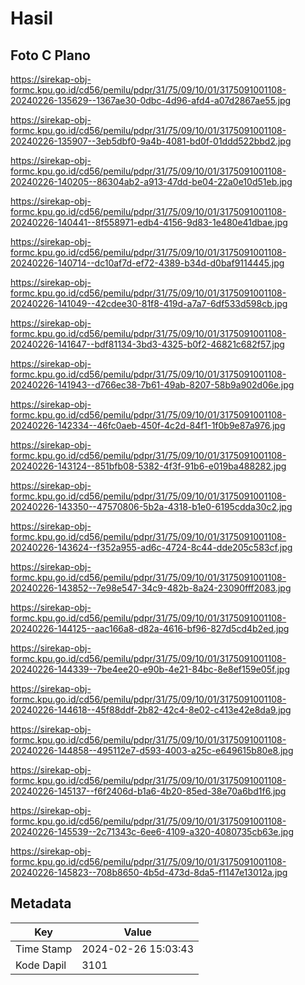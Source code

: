 # Hasil

## Foto C Plano

https://sirekap-obj-formc.kpu.go.id/cd56/pemilu/pdpr/31/75/09/10/01/3175091001108-20240226-135629--1367ae30-0dbc-4d96-afd4-a07d2867ae55.jpg

https://sirekap-obj-formc.kpu.go.id/cd56/pemilu/pdpr/31/75/09/10/01/3175091001108-20240226-135907--3eb5dbf0-9a4b-4081-bd0f-01ddd522bbd2.jpg

https://sirekap-obj-formc.kpu.go.id/cd56/pemilu/pdpr/31/75/09/10/01/3175091001108-20240226-140205--86304ab2-a913-47dd-be04-22a0e10d51eb.jpg

https://sirekap-obj-formc.kpu.go.id/cd56/pemilu/pdpr/31/75/09/10/01/3175091001108-20240226-140441--8f558971-edb4-4156-9d83-1e480e41dbae.jpg

https://sirekap-obj-formc.kpu.go.id/cd56/pemilu/pdpr/31/75/09/10/01/3175091001108-20240226-140714--dc10af7d-ef72-4389-b34d-d0baf9114445.jpg

https://sirekap-obj-formc.kpu.go.id/cd56/pemilu/pdpr/31/75/09/10/01/3175091001108-20240226-141049--42cdee30-81f8-419d-a7a7-6df533d598cb.jpg

https://sirekap-obj-formc.kpu.go.id/cd56/pemilu/pdpr/31/75/09/10/01/3175091001108-20240226-141647--bdf81134-3bd3-4325-b0f2-46821c682f57.jpg

https://sirekap-obj-formc.kpu.go.id/cd56/pemilu/pdpr/31/75/09/10/01/3175091001108-20240226-141943--d766ec38-7b61-49ab-8207-58b9a902d06e.jpg

https://sirekap-obj-formc.kpu.go.id/cd56/pemilu/pdpr/31/75/09/10/01/3175091001108-20240226-142334--46fc0aeb-450f-4c2d-84f1-1f0b9e87a976.jpg

https://sirekap-obj-formc.kpu.go.id/cd56/pemilu/pdpr/31/75/09/10/01/3175091001108-20240226-143124--851bfb08-5382-4f3f-91b6-e019ba488282.jpg

https://sirekap-obj-formc.kpu.go.id/cd56/pemilu/pdpr/31/75/09/10/01/3175091001108-20240226-143350--47570806-5b2a-4318-b1e0-6195cdda30c2.jpg

https://sirekap-obj-formc.kpu.go.id/cd56/pemilu/pdpr/31/75/09/10/01/3175091001108-20240226-143624--f352a955-ad6c-4724-8c44-dde205c583cf.jpg

https://sirekap-obj-formc.kpu.go.id/cd56/pemilu/pdpr/31/75/09/10/01/3175091001108-20240226-143852--7e98e547-34c9-482b-8a24-23090fff2083.jpg

https://sirekap-obj-formc.kpu.go.id/cd56/pemilu/pdpr/31/75/09/10/01/3175091001108-20240226-144125--aac166a8-d82a-4616-bf96-827d5cd4b2ed.jpg

https://sirekap-obj-formc.kpu.go.id/cd56/pemilu/pdpr/31/75/09/10/01/3175091001108-20240226-144339--7be4ee20-e90b-4e21-84bc-8e8ef159e05f.jpg

https://sirekap-obj-formc.kpu.go.id/cd56/pemilu/pdpr/31/75/09/10/01/3175091001108-20240226-144618--45f88ddf-2b82-42c4-8e02-c413e42e8da9.jpg

https://sirekap-obj-formc.kpu.go.id/cd56/pemilu/pdpr/31/75/09/10/01/3175091001108-20240226-144858--495112e7-d593-4003-a25c-e649615b80e8.jpg

https://sirekap-obj-formc.kpu.go.id/cd56/pemilu/pdpr/31/75/09/10/01/3175091001108-20240226-145137--f6f2406d-b1a6-4b20-85ed-38e70a6bd1f6.jpg

https://sirekap-obj-formc.kpu.go.id/cd56/pemilu/pdpr/31/75/09/10/01/3175091001108-20240226-145539--2c71343c-6ee6-4109-a320-4080735cb63e.jpg

https://sirekap-obj-formc.kpu.go.id/cd56/pemilu/pdpr/31/75/09/10/01/3175091001108-20240226-145823--708b8650-4b5d-473d-8da5-f1147e13012a.jpg


## Metadata

| Key        | Value               |
| ---------- | ------------------- |
| Time Stamp | 2024-02-26 15:03:43 |
| Kode Dapil | 3101                |



